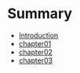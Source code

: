 # Summary

* [Introduction](README.md)
* [chapter01](chapter01.md)
* [chapter02](chapter02.md)
* [chapter03](chapter03.md)

